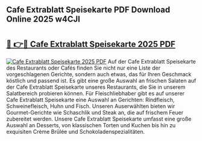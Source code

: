 ## Cafe Extrablatt Speisekarte PDF Download Online 2025 w4CJI

# <h2><a href="http://gc7oh2.nevu.top/?p=Cafe+Extrablatt+Speisekarte">🔗 👉🔴 Cafe Extrablatt Speisekarte 2025 PDF</a></h2>

[![Cafe Extrablatt Speisekarte 2025 PDF](https://i.imgur.com/dBaPXMq.png)](http://gc7oh2.nevu.top/?p=Cafe+Extrablatt+Speisekarte)
Auf der Cafe Extrablatt Speisekarte des Restaurants oder Cafés finden Sie nicht nur eine Liste der vorgeschlagenen Gerichte, sondern auch etwas, das für Ihren Geschmack köstlich und passend ist. Es gibt eine große Auswahl an frischen Salaten auf der Cafe Extrablatt Speisekarte unseres Restaurants, die Sie in unserem Salatbereich probieren können. Für Fleischliebhaber gibt es auf unserer Cafe Extrablatt Speisekarte eine Auswahl an Gerichten: Rindfleisch, Schweinefleisch, Huhn und Fisch. Unseren Auserwählten bieten wir Gourmet-Gerichte wie Schaschlik und Steak an, die auf frischem Feuer zubereitet werden. Unsere Cafe Extrablatt Speisekarte umfasst eine große Auswahl an Desserts, von klassischen Torten und Kuchen bis hin zu exquisiten Crème Brûlée und Schokoladenspezialitäten.
